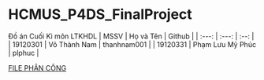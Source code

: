 # HCMUS_P4DS_FinalProject
Đồ án Cuối Kì môn LTKHDL
| MSSV | Họ và Tên | Github |
| :---: | :---: | :--: |
| 19120301 | Võ Thành Nam | thanhnam001 |
| 19120331 | Phạm Lưu Mỹ Phúc | plphuc |


[FILE PHÂN CÔNG](https://docs.google.com/spreadsheets/d/119BwSpzlVbtm3wLFI99M-koJ47uqkehvI5o1rG_Jrmc/edit?usp=sharing)

